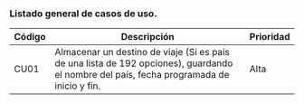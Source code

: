### Listado general de casos de uso. 

| Código| Descripción | Prioridad | 
|-------------------------|--------------------------------|-------------------------|
| CU01 | Almacenar un destino de viaje (Si es país de una lista de 192 opciones), guardando el nombre del país, fecha programada de inicio y fin.                 | Alta | 
